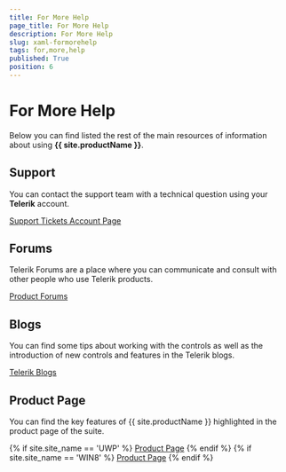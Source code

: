 ```yaml
---
title: For More Help
page_title: For More Help
description: For More Help
slug: xaml-formorehelp
tags: for,more,help
published: True
position: 6
---
```


# For More Help

Below you can find listed the rest of the main resources of information about using **{{ site.productName }}**.

## Support

You can contact the support team with a technical question using your **Telerik** account.

[Support Tickets Account Page](https://www.telerik.com/account/support-tickets)

## Forums

Telerik Forums are a place where you can communicate and consult with other people who use Telerik products.

[Product Forums](http://www.telerik.com/community/forums.aspx)

## Blogs

You can find some tips about working with the controls as well as the introduction of new controls and features in the Telerik blogs.

[Telerik Blogs](http://www.telerik.com/blogs)

## Product Page

You can find the key features of {{ site.productName }} highlighted in the product page of the suite.

{% if site.site_name == 'UWP' %}
[Product Page](http://www.telerik.com/universal-windows-platform-ui)
{% endif %}
{% if site.site_name == 'WIN8' %}
[Product Page](http://www.telerik.com/windows-universal-ui)
{% endif %}